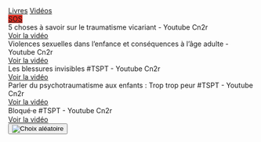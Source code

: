 <div class="tabbar">
    <a href="/livres">Livres</a>
    <a href="/videos" class="active">Vidéos</a>
    <div style="flex: 1;"></div>
    <a href="https://3114.fr/je-suis-en-souffrance/" onclick="app.sos(event); return false" style="background: #e22e22;">SOS</a>
</div>

<div class="tab">
    <div class="cardset">
        <div class="card">
            <img src="{{ ASSET static/videos/trauma_vicariant.webp }}" alt="" />
            <div>
                <div class="title">5 choses à savoir sur le traumatisme vicariant - Youtube Cn2r</div>
                <div class="actions">
                    <a href="https://www.youtube.com/watch?v=uqbGbUkTEcY" target="_blank">Voir la vidéo</a>
                </div>
            </div>
        </div>
        <div class="card">
            <img src="{{ ASSET static/videos/violences_sexuelles_enfance.webp }}" alt="" />
            <div>
                <div class="title">Violences sexuelles dans l’enfance et conséquences à l’âge adulte - Youtube Cn2r</div>
                <div class="actions">
                    <a href="https://www.youtube.com/watch?v=ZMAn4F-udNM" target="_blank">Voir la vidéo</a>
                </div>
            </div>
        </div>
        <div class="card">
            <img src="{{ ASSET static/videos/blessures_invisibles.webp }}" alt="" />
            <div>
                <div class="title">Les blessures invisibles #TSPT - Youtube Cn2r</div>
                <div class="actions">
                    <a href="https://www.youtube.com/watch?v=pqQdnFVp3z4" target="_blank">Voir la vidéo</a>
                </div>
            </div>
        </div>
        <div class="card">
            <img src="{{ ASSET static/videos/trop_trop_peur.webp }}" alt="" />
            <div>
                <div class="title">Parler du psychotraumatisme aux enfants : Trop trop peur #TSPT - Youtube Cn2r</div>
                <div class="actions">
                    <a href="https://www.youtube.com/watch?v=swVzn-zhkqw" target="_blank">Voir la vidéo</a>
                </div>
            </div>
        </div>
        <div class="card">
            <img src="{{ ASSET static/videos/bloque_bloquee.webp }}" alt="" />
            <div>
                <div class="title">Bloqué⸱e #TSPT - Youtube Cn2r</div>
                <div class="actions">
                    <a href="https://www.youtube.com/watch?v=3BZT3CjelXU" target="_blank">Voir la vidéo</a>
                </div>
            </div>
        </div>
    </div>
    <button onclick="app.randomCard('.cardset')"><img src="{{ ASSET static/misc/dice.webp }}" alt="Choix aléatoire" /></button>
</div>
